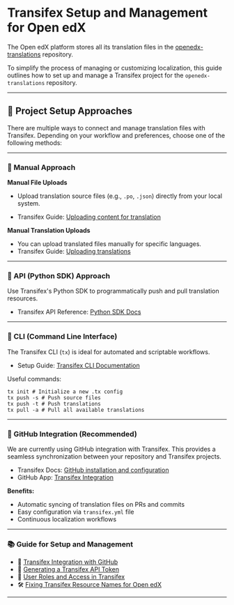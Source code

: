 # Transifex Setup and Management for Open edX

The Open edX platform stores all its translation files in the [openedx-translations](https://github.com/openedx/openedx-translations) repository.

To simplify the process of managing or customizing localization, this guide outlines how to set up and manage a Transifex project for the `openedx-translations` repository.

---

## 🚀 Project Setup Approaches

There are multiple ways to connect and manage translation files with Transifex. Depending on your workflow and preferences, choose one of the following methods:

---

### 📁 Manual Approach

**Manual File Uploads**

- Upload translation source files (e.g., `.po`, `.json`) directly from your local system.

- Transifex Guide: [Uploading content for translation](https://help.transifex.com/en/articles/6236812-uploading-content-for-translation)

**Manual Translation Uploads**

- You can upload translated files manually for specific languages.
- Transifex Guide: [Uploading translations](https://help.transifex.com/en/articles/6318456-uploading-translations)

---

### 🐍 API (Python SDK) Approach

Use Transifex's Python SDK to programmatically push and pull translation resources.

- Transifex API Reference: [Python SDK Docs](https://developers.transifex.com/reference/api-python-sdk)

---

### 🔧 CLI (Command Line Interface)

The Transifex CLI (`tx`) is ideal for automated and scriptable workflows.

- Setup Guide: [Transifex CLI Documentation](https://developers.transifex.com/docs/cli)

Useful commands:

    tx init # Initialize a new .tx config
    tx push -s # Push source files
    tx push -t # Push translations
    tx pull -a # Pull all available translations

---

### 🔗 GitHub Integration (Recommended)

We are currently using GitHub integration with Transifex. This provides a seamless synchronization between your repository and Transifex projects.

- Transifex Docs: [GitHub installation and configuration](https://help.transifex.com/en/articles/6265125-github-installation-and-configuration)
- GitHub App: [Transifex Integration](https://github.com/apps/transifex-integration)

**Benefits:**

- Automatic syncing of translation files on PRs and commits
- Easy configuration via `transifex.yml` file
- Continuous localization workflows

---

### 📚 Guide for Setup and Management

- 🔗 [Transifex Integration with GitHub](./docs-resources/transifex/transifex-github-integration.md)
- 🔐 [Generating a Transifex API Token](./docs-resources/transifex/transifex-token-generation.md)
- 👥 [User Roles and Access in Transifex](./docs-resources/transifex/user-roles-access-for-transifex.md)
- 🛠️ [Fixing Transifex Resource Names for Open edX](./docs-resources/transifex/fix-transifex-resource-names-for-openedx.md)
---